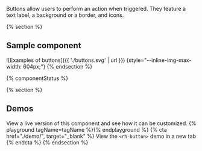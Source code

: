 Buttons allow users to perform an action when triggered. They feature a text 
label, a background or a border, and icons.

{% section  %}
  ## Sample component
  ![Examples of buttons]({{ './buttons.svg' | url }}) {style="--inline-img-max-width: 604px;"}
{% endsection %}

{% componentStatus %}

{% section %}
  ## Demos
  View a live version of this component and see how it can be customized.
  {% playground tagName=tagName %}{% endplayground %}
  {% cta href="./demo/", target="_blank" %}
    View the `<rh-button>` demo in a new tab
  {% endcta %}
{% endsection %}


